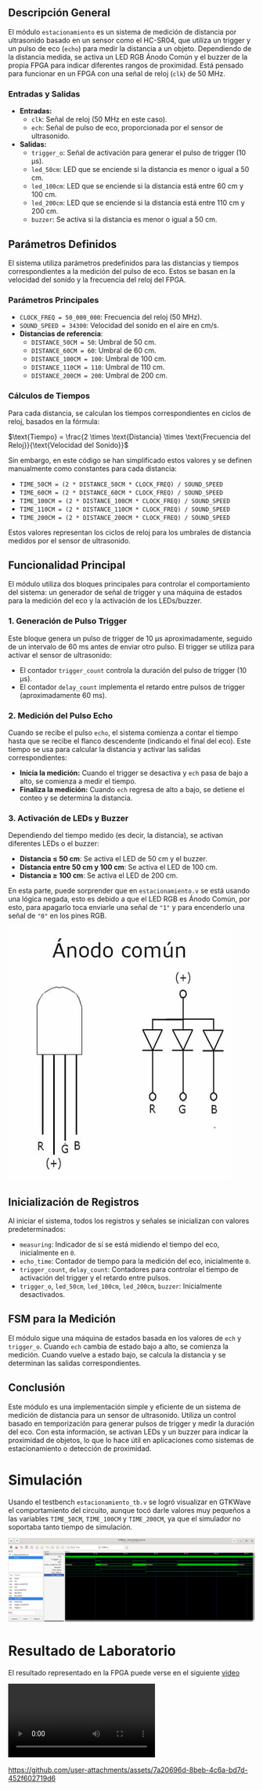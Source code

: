 ## Descripción General

El módulo `estacionamiento` es un sistema de medición de distancia por ultrasonido basado en un sensor como el HC-SR04, que utiliza un trigger y un pulso de eco (`echo`) para medir la distancia a un objeto. Dependiendo de la distancia medida, se activa un LED RGB Ánodo Común y el buzzer de la propia FPGA para indicar diferentes rangos de proximidad. Está pensado para funcionar en un FPGA con una señal de reloj (`clk`) de 50 MHz.
### Entradas y Salidas

- **Entradas:** 
    - `clk`: Señal de reloj (50 MHz en este caso).
    - `ech`: Señal de pulso de eco, proporcionada por el sensor de ultrasonido.
- **Salidas:** 
    - `trigger_o`: Señal de activación para generar el pulso de trigger (10 µs).
    - `led_50cm`: LED que se enciende si la distancia es menor o igual a 50 cm.
    - `led_100cm`: LED que se enciende si la distancia está entre 60 cm y 100 cm.
    - `led_200cm`: LED que se enciende si la distancia está entre 110 cm y 200 cm.
    - `buzzer`: Se activa si la distancia es menor o igual a 50 cm.

## Parámetros Definidos

El sistema utiliza parámetros predefinidos para las distancias y tiempos correspondientes a la medición del pulso de eco. Estos se basan en la velocidad del sonido y la frecuencia del reloj del FPGA.

### Parámetros Principales

- `CLOCK_FREQ = 50_000_000`: Frecuencia del reloj (50 MHz).
- `SOUND_SPEED = 34300`: Velocidad del sonido en el aire en cm/s.
- **Distancias de referencia**:
    - `DISTANCE_50CM = 50`: Umbral de 50 cm.
    - `DISTANCE_60CM = 60`: Umbral de 60 cm.
    - `DISTANCE_100CM = 100`: Umbral de 100 cm.
    - `DISTANCE_110CM = 110`: Umbral de 110 cm.
    - `DISTANCE_200CM = 200`: Umbral de 200 cm.

### Cálculos de Tiempos

Para cada distancia, se calculan los tiempos correspondientes en ciclos de reloj, basados en la fórmula:

$\text{Tiempo} = \frac{2 \times \text{Distancia} \times \text{Frecuencia del Reloj}}{\text{Velocidad del Sonido}}$

Sin embargo, en este código se han simplificado estos valores y se definen manualmente como constantes para cada distancia:

- `TIME_50CM = (2 * DISTANCE_50CM * CLOCK_FREQ) / SOUND_SPEED`
- `TIME_60CM = (2 * DISTANCE_60CM * CLOCK_FREQ) / SOUND_SPEED`
- `TIME_100CM = (2 * DISTANCE_100CM * CLOCK_FREQ) / SOUND_SPEED`
- `TIME_110CM = (2 * DISTANCE_110CM * CLOCK_FREQ) / SOUND_SPEED`
- `TIME_200CM = (2 * DISTANCE_200CM * CLOCK_FREQ) / SOUND_SPEED`

Estos valores representan los ciclos de reloj para los umbrales de distancia medidos por el sensor de ultrasonido.

## Funcionalidad Principal

El módulo utiliza dos bloques principales para controlar el comportamiento del sistema: un generador de señal de trigger y una máquina de estados para la medición del eco y la activación de los LEDs/buzzer.

### 1. Generación de Pulso Trigger

Este bloque genera un pulso de trigger de 10 µs aproximadamente, seguido de un intervalo de 60 ms antes de enviar otro pulso. El trigger se utiliza para activar el sensor de ultrasonido:

- El contador `trigger_count` controla la duración del pulso de trigger (10 µs).
- El contador `delay_count` implementa el retardo entre pulsos de trigger (aproximadamente 60 ms).

### 2. Medición del Pulso Echo

Cuando se recibe el pulso `echo`, el sistema comienza a contar el tiempo hasta que se recibe el flanco descendente (indicando el final del eco). Este tiempo se usa para calcular la distancia y activar las salidas correspondientes:

- **Inicia la medición:** Cuando el trigger se desactiva y `ech` pasa de bajo a alto, se comienza a medir el tiempo.
- **Finaliza la medición:** Cuando `ech` regresa de alto a bajo, se detiene el conteo y se determina la distancia.

### 3. Activación de LEDs y Buzzer

Dependiendo del tiempo medido (es decir, la distancia), se activan diferentes LEDs o el buzzer:

- **Distancia $\leq$ 50 cm**: Se activa el LED de 50 cm y el buzzer.
- **Distancia entre 50 cm y 100 cm**: Se activa el LED de 100 cm.
- **Distancia $\geq$ 100 cm**: Se activa el LED de 200 cm.

En esta parte, puede sorprender que en `estacionamiento.v` se está usando una lógica negada, esto es debido a que el LED RGB es Ánodo Común, por esto, para apagarlo toca enviarle una señal de `"1"` y para encenderlo una señal de `"0"` en los pines RGB.

![LED](Imagenes/LED_RGB_AnodoEsquema.jpg)

## Inicialización de Registros

Al iniciar el sistema, todos los registros y señales se inicializan con valores predeterminados:

- `measuring`: Indicador de sí se está midiendo el tiempo del eco, inicialmente en `0`.
- `echo_time`: Contador de tiempo para la medición del eco, inicialmente `0`.
- `trigger_count`, `delay_count`: Contadores para controlar el tiempo de activación del trigger y el retardo entre pulsos.
- `trigger_o`, `led_50cm`, `led_100cm`, `led_200cm`, `buzzer`: Inicialmente desactivados.

## FSM para la Medición

El módulo sigue una máquina de estados basada en los valores de `ech` y `trigger_o`. Cuando `ech` cambia de estado bajo a alto, se comienza la medición. Cuando vuelve a estado bajo, se calcula la distancia y se determinan las salidas correspondientes.

## Conclusión

Este módulo es una implementación simple y eficiente de un sistema de medición de distancia para un sensor de ultrasonido. Utiliza un control basado en temporización para generar pulsos de trigger y medir la duración del eco. Con esta información, se activan LEDs y un buzzer para indicar la proximidad de objetos, lo que lo hace útil en aplicaciones como sistemas de estacionamiento o detección de proximidad.

# Simulación

Usando el testbench `estacionamiento_tb.v` se logró visualizar en GTKWave el comportamiento del circuito, aunque tocó darle valores muy pequeños a las variables `TIME_50CM`, `TIME_100CM` y `TIME_200CM`, ya que el simulador no soportaba tanto tiempo de simulación.

![Testbech](Imagenes/Testbech.png)

# Resultado de Laboratorio

El resultado representado en la FPGA puede verse en el siguiente [video](https://drive.google.com/file/d/1kYswuLNDf6aY5AdGtk117V4tezFsEByy/view?usp=sharing)

![Resultado_Proyecto](Imagenes/Resultado_Proyecto.mp4)

https://github.com/user-attachments/assets/7a20696d-8beb-4c6a-bd7d-452f602719d6


